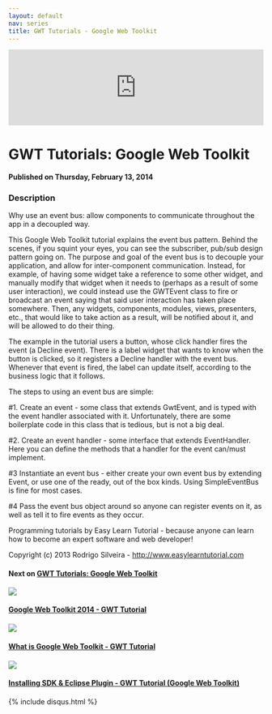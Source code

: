 ```yaml
---
layout: default
nav: series
title: GWT Tutorials - Google Web Toolkit
---
```


<div class="container">
    <div class="row mt grid">
        <div class="mt"></div>
        <div class="row" style="margin-bottom: 20px;">
            <div class="col-sm-push-1 col-sm-10 col-md-push-2 col-md-8">
                <div class="video-container">
                    <iframe width="100%" src="https://www.youtube.com/embed/2939gdrNymg" frameborder="0" allowfullscreen></iframe>
                </div>
            </div>
            <div class="clearfix"></div>
            <div class="col-md-8">
                <h1>GWT Tutorials: Google Web Toolkit</h1>
                <h4>Published on Thursday, February 13, 2014</h4>
                <h3>Description</h3>
                <p>Why use an event bus: allow components to communicate throughout the app in a decoupled way.

This Google Web Toolkit tutorial explains the event bus pattern. Behind the scenes, if you squint your eyes, you can see the subscriber, pub/sub design pattern going on. The purpose and goal of the event bus is to decouple your application, and allow for inter-component communication. Instead, for example, of having some widget take a reference to some other widget, and manually modify that widget when it needs to (perhaps as a result of some user interaction), we could instead use the GWTEvent class to fire or broadcast an event saying that said user interaction has taken place somewhere. Then, any widgets, components, modules, views, presenters, etc., that would like to take action as a result, will be notified about it, and will be allowed to do their thing.

The example in the tutorial users a button, whose click handler fires the event (a Decline event). There is a label widget that wants to know when the button is clicked, so it registers a Decline handler with the event bus. Whenever that event is fired, the label can update itself, according to the business logic that it follows.

The steps to using an event bus are simple:

#1. Create an event - some class that extends GwtEvent, and is typed with the event handler associated with it. Unfortunately, there are some boilerplate code in this class that is tedious, but is not a big deal.

#2. Create an event handler - some interface that extends EventHandler. Here you can define the methods that a handler for the event can/must implement.

#3 Instantiate an event bus - either create your own event bus by extending Event, or use one of the ready, out of the box kinds. Using SimpleEventBus is fine for most cases.

#4 Pass the event bus object around so anyone can register events on it, as well as tell it to fire events as they occur.


Programming tutorials by Easy Learn Tutorial - because anyone can learn how to become an expert software and web developer!

Copyright (c) 2013 Rodrigo Silveira - http://www.easylearntutorial.com</p>
            </div>
            <div class="col-md-4">
                <h4>Next on <a href="/series/gwt-tutorials-google-web-toolkit">GWT Tutorials: Google Web Toolkit</a></h4><div class="row" style="margin-bottom: 20px">
            <div class="col-md-6">
                <a href="/series/gwt-tutorials-google-web-toolkit/google-web-toolkit-2014-gwt-tutorial">
                    <img src="/img/blank.gif" data-echo="https://i.ytimg.com/vi/WTJ4w-J81oE/hqdefault.jpg" class="img-responsive" />
                </a>
            </div>
            <div class="col-md-6">
                <h4>
                    <a href="/series/gwt-tutorials-google-web-toolkit/google-web-toolkit-2014-gwt-tutorial">Google Web Toolkit 2014 - GWT Tutorial</a>
                </h4>
            </div>
        </div><div class="row" style="margin-bottom: 20px">
            <div class="col-md-6">
                <a href="/series/gwt-tutorials-google-web-toolkit/what-is-google-web-toolkit-gwt-tutorial">
                    <img src="/img/blank.gif" data-echo="https://i.ytimg.com/vi/6t09EhCFOtk/hqdefault.jpg" class="img-responsive" />
                </a>
            </div>
            <div class="col-md-6">
                <h4>
                    <a href="/series/gwt-tutorials-google-web-toolkit/what-is-google-web-toolkit-gwt-tutorial">What is Google Web Toolkit - GWT Tutorial</a>
                </h4>
            </div>
        </div><div class="row" style="margin-bottom: 20px">
            <div class="col-md-6">
                <a href="/series/gwt-tutorials-google-web-toolkit/installing-sdk-eclipse-plugin-gwt-tutorial-google-web-toolkit-">
                    <img src="/img/blank.gif" data-echo="https://i.ytimg.com/vi/B7wYUnBRWBU/hqdefault.jpg" class="img-responsive" />
                </a>
            </div>
            <div class="col-md-6">
                <h4>
                    <a href="/series/gwt-tutorials-google-web-toolkit/installing-sdk-eclipse-plugin-gwt-tutorial-google-web-toolkit-">Installing SDK & Eclipse Plugin - GWT Tutorial (Google Web Toolkit)</a>
                </h4>
            </div>
        </div>
            </div>
            <div class="col-md-8">
                {% include disqus.html %}
            </div>
        </div>
    </div>
    <div class="row mt grid"></div>
</div>
